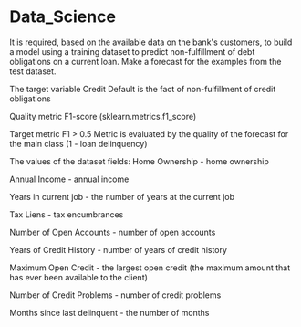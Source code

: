 # Data_Science
It is required, based on the available data on the bank's customers, to build a model using a training dataset to predict non-fulfillment of debt obligations on a current loan. Make a forecast for the examples from the test dataset.

The target variable Credit Default is the fact of non-fulfillment of credit obligations

Quality metric F1-score (sklearn.metrics.f1_score)

Target metric F1 > 0.5 Metric is evaluated by the quality of the forecast for the main class (1 - loan delinquency)

The values of the dataset fields: Home Ownership - home ownership

Annual Income - annual income

Years in current job - the number of years at the current job

Tax Liens - tax encumbrances

Number of Open Accounts - number of open accounts

Years of Credit History - number of years of credit history

Maximum Open Credit - the largest open credit (the maximum amount that has ever been available to the client)

Number of Credit Problems - number of credit problems

Months since last delinquent - the number of months
